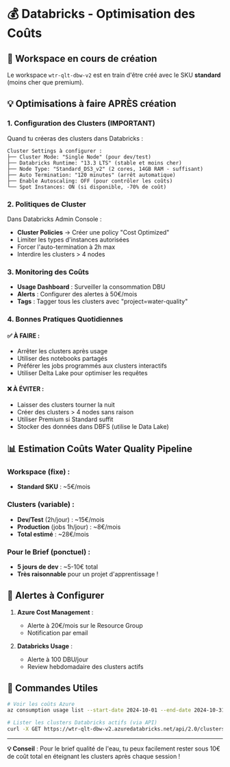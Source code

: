 # 💰 Databricks - Optimisation des Coûts

## 🎯 Workspace en cours de création
Le workspace `wtr-qlt-dbw-v2` est en train d'être créé avec le SKU **standard** (moins cher que premium).

## 💡 Optimisations à faire APRÈS création

### 1. **Configuration des Clusters (IMPORTANT)**
Quand tu créeras des clusters dans Databricks :

```
Cluster Settings à configurer :
├── Cluster Mode: "Single Node" (pour dev/test)
├── Databricks Runtime: "13.3 LTS" (stable et moins cher)
├── Node Type: "Standard_DS3_v2" (2 cores, 14GB RAM - suffisant)
├── Auto Termination: "120 minutes" (arrêt automatique)
├── Enable Autoscaling: OFF (pour contrôler les coûts)
└── Spot Instances: ON (si disponible, -70% de coût)
```

### 2. **Politiques de Cluster**
Dans Databricks Admin Console :
- **Cluster Policies** → Créer une policy "Cost Optimized"
- Limiter les types d'instances autorisées
- Forcer l'auto-termination à 2h max
- Interdire les clusters > 4 nodes

### 3. **Monitoring des Coûts**
- **Usage Dashboard** : Surveiller la consommation DBU
- **Alerts** : Configurer des alertes à 50€/mois
- **Tags** : Tagger tous les clusters avec "project=water-quality"

### 4. **Bonnes Pratiques Quotidiennes**

#### ✅ À FAIRE :
- Arrêter les clusters après usage
- Utiliser des notebooks partagés
- Préférer les jobs programmés aux clusters interactifs
- Utiliser Delta Lake pour optimiser les requêtes

#### ❌ À ÉVITER :
- Laisser des clusters tourner la nuit
- Créer des clusters > 4 nodes sans raison
- Utiliser Premium si Standard suffit
- Stocker des données dans DBFS (utilise le Data Lake)

## 📊 Estimation Coûts Water Quality Pipeline

### Workspace (fixe) :
- **Standard SKU** : ~5€/mois

### Clusters (variable) :
- **Dev/Test** (2h/jour) : ~15€/mois
- **Production** (jobs 1h/jour) : ~8€/mois
- **Total estimé** : ~28€/mois

### Pour le Brief (ponctuel) :
- **5 jours de dev** : ~5-10€ total
- **Très raisonnable** pour un projet d'apprentissage !

## 🚨 Alertes à Configurer

1. **Azure Cost Management** :
   - Alerte à 20€/mois sur le Resource Group
   - Notification par email

2. **Databricks Usage** :
   - Alerte à 100 DBU/jour
   - Review hebdomadaire des clusters actifs

## 🔧 Commandes Utiles

```bash
# Voir les coûts Azure
az consumption usage list --start-date 2024-10-01 --end-date 2024-10-31

# Lister les clusters Databricks actifs (via API)
curl -X GET https://wtr-qlt-dbw-v2.azuredatabricks.net/api/2.0/clusters/list
```

---

**💡 Conseil** : Pour le brief qualité de l'eau, tu peux facilement rester sous 10€ de coût total en éteignant les clusters après chaque session !
